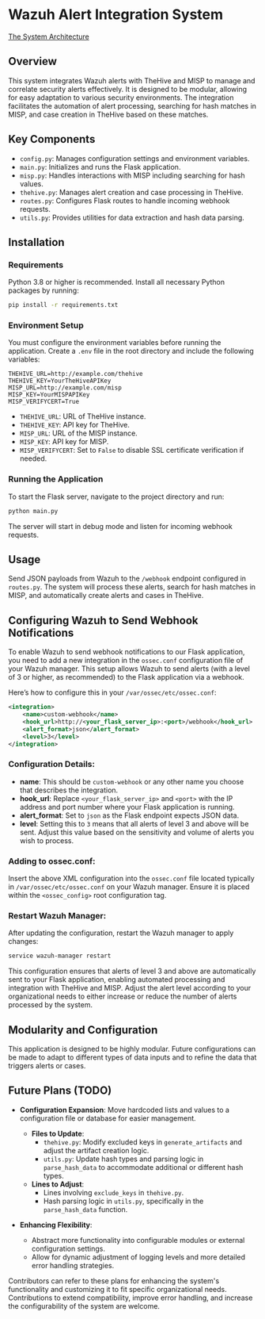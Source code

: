 # Wazuh Alert Integration System

[The System Architecture](https://miro.medium.com/v2/resize:fit:1100/format:webp/1*vdGyC9FUDVa33muSRR4N_Q.png)

## Overview
This system integrates Wazuh alerts with TheHive and MISP to manage and correlate security alerts effectively. It is designed to be modular, allowing for easy adaptation to various security environments. The integration facilitates the automation of alert processing, searching for hash matches in MISP, and case creation in TheHive based on these matches.

## Key Components
- `config.py`: Manages configuration settings and environment variables.
- `main.py`: Initializes and runs the Flask application.
- `misp.py`: Handles interactions with MISP including searching for hash values.
- `thehive.py`: Manages alert creation and case processing in TheHive.
- `routes.py`: Configures Flask routes to handle incoming webhook requests.
- `utils.py`: Provides utilities for data extraction and hash data parsing.

## Installation

### Requirements
Python 3.8 or higher is recommended. Install all necessary Python packages by running:
```bash
pip install -r requirements.txt
```

### Environment Setup
You must configure the environment variables before running the application. Create a `.env` file in the root directory and include the following variables:
```
THEHIVE_URL=http://example.com/thehive
THEHIVE_KEY=YourTheHiveAPIKey
MISP_URL=http://example.com/misp
MISP_KEY=YourMISPAPIKey
MISP_VERIFYCERT=True
```

- `THEHIVE_URL`: URL of TheHive instance.
- `THEHIVE_KEY`: API key for TheHive.
- `MISP_URL`: URL of the MISP instance.
- `MISP_KEY`: API key for MISP.
- `MISP_VERIFYCERT`: Set to `False` to disable SSL certificate verification if needed.

### Running the Application
To start the Flask server, navigate to the project directory and run:
```bash
python main.py
```
The server will start in debug mode and listen for incoming webhook requests.

## Usage
Send JSON payloads from Wazuh to the `/webhook` endpoint configured in `routes.py`. The system will process these alerts, search for hash matches in MISP, and automatically create alerts and cases in TheHive.
## Configuring Wazuh to Send Webhook Notifications

To enable Wazuh to send webhook notifications to our Flask application, you need to add a new integration in the `ossec.conf` configuration file of your Wazuh manager. This setup allows Wazuh to send alerts (with a level of 3 or higher, as recommended) to the Flask application via a webhook.

Here’s how to configure this in your `/var/ossec/etc/ossec.conf`:

```xml
<integration>
    <name>custom-webhook</name>
    <hook_url>http://<your_flask_server_ip>:<port>/webhook</hook_url>
    <alert_format>json</alert_format>
    <level>3</level>
</integration>
```

### Configuration Details:
- **name**: This should be `custom-webhook` or any other name you choose that describes the integration.
- **hook_url**: Replace `<your_flask_server_ip>` and `<port>` with the IP address and port number where your Flask application is running.
- **alert_format**: Set to `json` as the Flask endpoint expects JSON data.
- **level**: Setting this to `3` means that all alerts of level 3 and above will be sent. Adjust this value based on the sensitivity and volume of alerts you wish to process.

### Adding to ossec.conf:
Insert the above XML configuration into the `ossec.conf` file located typically in `/var/ossec/etc/ossec.conf` on your Wazuh manager. Ensure it is placed within the `<ossec_config>` root configuration tag.

### Restart Wazuh Manager:
After updating the configuration, restart the Wazuh manager to apply changes:
```bash
service wazuh-manager restart
```

This configuration ensures that alerts of level 3 and above are automatically sent to your Flask application, enabling automated processing and integration with TheHive and MISP. Adjust the alert level according to your organizational needs to either increase or reduce the number of alerts processed by the system.
## Modularity and Configuration
This application is designed to be highly modular. Future configurations can be made to adapt to different types of data inputs and to refine the data that triggers alerts or cases.

## Future Plans (TODO)
- **Configuration Expansion**: Move hardcoded lists and values to a configuration file or database for easier management.
  - **Files to Update**:
    - `thehive.py`: Modify excluded keys in `generate_artifacts` and adjust the artifact creation logic.
    - `utils.py`: Update hash types and parsing logic in `parse_hash_data` to accommodate additional or different hash types.
  - **Lines to Adjust**:
    - Lines involving `exclude_keys` in `thehive.py`.
    - Hash parsing logic in `utils.py`, specifically in the `parse_hash_data` function.

- **Enhancing Flexibility**:
  - Abstract more functionality into configurable modules or external configuration settings.
  - Allow for dynamic adjustment of logging levels and more detailed error handling strategies.

Contributors can refer to these plans for enhancing the system's functionality and customizing it to fit specific organizational needs. Contributions to extend compatibility, improve error handling, and increase the configurability of the system are welcome.
